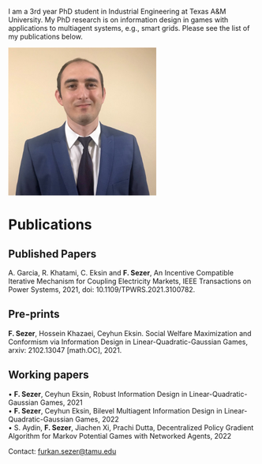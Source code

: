 
I am a 3rd year PhD student in Industrial Engineering at Texas A&M University. My PhD research is on information design in games with applications to multiagent systems, e.g., smart grids. Please see the list of my publications below.

<img src="1629480007010.jpg" alt="drawing" width="300"/>

# Publications
## Published Papers
A. Garcia, R. Khatami, C. Eksin and **F. Sezer**, An Incentive Compatible Iterative Mechanism for Coupling Electricity Markets, IEEE Transactions on Power Systems, 2021, doi: 10.1109/TPWRS.2021.3100782.
## Pre-prints
**F. Sezer**, Hossein Khazaei, Ceyhun Eksin. Social Welfare Maximization and Conformism via Information Design in Linear-Quadratic-Gaussian Games, arxiv: 2102.13047 [math.OC], 2021.
## Working papers

• **F. Sezer**, Ceyhun Eksin, Robust Information Design in Linear-Quadratic-Gaussian Games, 2021 <br />
• **F. Sezer**, Ceyhun Eksin, Bilevel Multiagent Information Design in Linear-Quadratic-Gaussian Games, 2022 <br />
• S. Aydin, **F. Sezer**, Jiachen Xi, Prachi Dutta, Decentralized Policy Gradient Algorithm for Markov Potential Games with Networked Agents, 2022 <br />




Contact: furkan.sezer@tamu.edu




